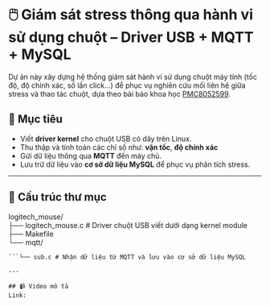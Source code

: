# 🖱️ Giám sát stress thông qua hành vi sử dụng chuột – Driver USB + MQTT + MySQL

Dự án này xây dựng hệ thống giám sát hành vi sử dụng chuột máy tính (tốc độ, độ chính xác, số lần click...) để phục vụ nghiên cứu mối liên hệ giữa stress và thao tác chuột, dựa theo bài báo khoa học [PMC8052599](https://www.ncbi.nlm.nih.gov/pmc/articles/PMC8052599/).

## 🎯 Mục tiêu

- Viết **driver kernel** cho chuột USB có dây trên Linux.
- Thu thập và tính toán các chỉ số như: **vận tốc**, **độ chính xác**
- Gửi dữ liệu thông qua **MQTT** đến máy chủ.
- Lưu trữ dữ liệu vào **cơ sở dữ liệu MySQL** để phục vụ phân tích stress.

---

## 📁 Cấu trúc thư mục

logitech_mouse/  
├── logitech_mouse.c # Driver chuột USB viết dưới dạng kernel module  
├── Makefile  
└── mqtt/  
```├── pub.c # Đọc dữ liệu từ driver, tính toán, gửi lên MQTT  
```└── sub.c # Nhận dữ liệu từ MQTT và lưu vào cơ sở dữ liệu MySQL 

---

## 📹 Video mô tả
Link: 
